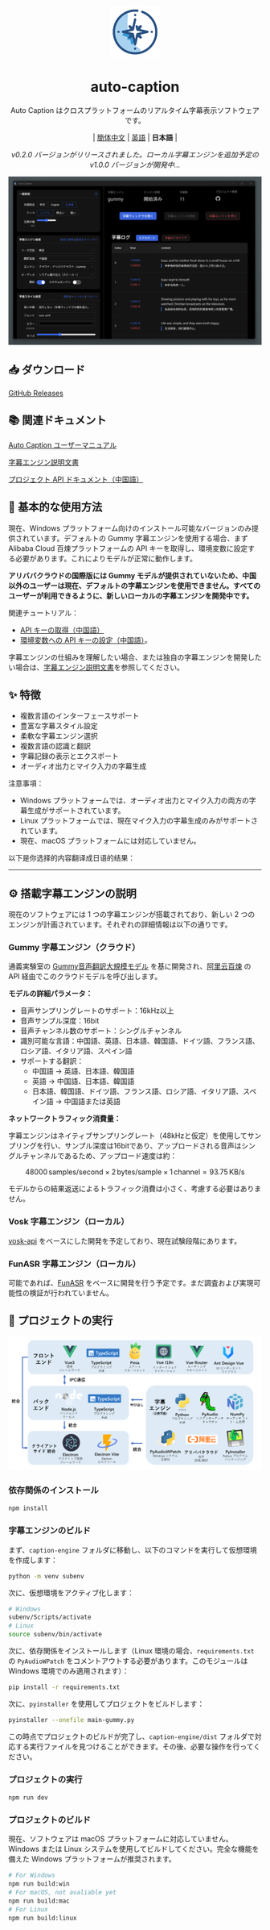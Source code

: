 <div align="center" >
    <img src="./resources/icon.png" width="100px" height="100px"/>
    <h1 align="center">auto-caption</h1>
    <p>Auto Caption はクロスプラットフォームのリアルタイム字幕表示ソフトウェアです。</p>
    <p>
        | <a href="./README.md">簡体中文</a>
        | <a href="./README_en.md">英語</a>
        | <b>日本語</b> |
    </p>
    <p><i>v0.2.0 バージョンがリリースされました。ローカル字幕エンジンを追加予定の v1.0.0 バージョンが開発中...</i></p>
</div>

![](./assets/media/main_ja.png)

## 📥 ダウンロード

[GitHub Releases](https://github.com/HiMeditator/auto-caption/releases)

## 📚 関連ドキュメント

[Auto Caption ユーザーマニュアル](./docs/user-manual/ja.md)

[字幕エンジン説明文書](./docs/engine-manual/ja.md)

[プロジェクト API ドキュメント（中国語）](./docs/api-docs/electron-ipc.md)

## 📖 基本的な使用方法

現在、Windows プラットフォーム向けのインストール可能なバージョンのみ提供されています。デフォルトの Gummy 字幕エンジンを使用する場合、まず Alibaba Cloud 百煉プラットフォームの API キーを取得し、環境変数に設定する必要があります。これによりモデルが正常に動作します。

**アリババクラウドの国際版には Gummy モデルが提供されていないため、中国以外のユーザーは現在、デフォルトの字幕エンジンを使用できません。すべてのユーザーが利用できるように、新しいローカルの字幕エンジンを開発中です。**

関連チュートリアル：
- [API キーの取得（中国語）](https://help.aliyun.com/zh/model-studio/get-api-key)
- [環境変数への API キーの設定（中国語）](https://help.aliyun.com/zh/model-studio/configure-api-key-through-environment-variables)。

字幕エンジンの仕組みを理解したい場合、または独自の字幕エンジンを開発したい場合は、[字幕エンジン説明文書](./docs/engine-manual/ja.md)を参照してください。
## ✨ 特徴

- 複数言語のインターフェースサポート
- 豊富な字幕スタイル設定
- 柔軟な字幕エンジン選択
- 複数言語の認識と翻訳
- 字幕記録の表示とエクスポート
- オーディオ出力とマイク入力の字幕生成

注意事項：
- Windows プラットフォームでは、オーディオ出力とマイク入力の両方の字幕生成がサポートされています。
- Linux プラットフォームでは、現在マイク入力の字幕生成のみがサポートされています。
- 現在、macOS プラットフォームには対応していません。

以下是你选择的内容翻译成日语的结果：

---

## ⚙️ 搭載字幕エンジンの説明

現在のソフトウェアには 1 つの字幕エンジンが搭載されており、新しい 2 つのエンジンが計画されています。それぞれの詳細情報は以下の通りです。

### Gummy 字幕エンジン（クラウド）

通義実験室の [Gummy音声翻訳大規模モデル](https://help.aliyun.com/zh/model-studio/gummy-speech-recognition-translation/) を基に開発され、[阿里云百煉](https://bailian.console.aliyun.com) の API 経由でこのクラウドモデルを呼び出します。

**モデルの詳細パラメータ：**

- 音声サンプリングレートのサポート：16kHz以上
- 音声サンプル深度：16bit
- 音声チャンネル数のサポート：シングルチャンネル
- 識別可能な言語：中国語、英語、日本語、韓国語、ドイツ語、フランス語、ロシア語、イタリア語、スペイン語
- サポートする翻訳：
  - 中国語 → 英語、日本語、韓国語
  - 英語 → 中国語、日本語、韓国語
  - 日本語、韓国語、ドイツ語、フランス語、ロシア語、イタリア語、スペイン語 → 中国語または英語

**ネットワークトラフィック消費量：**

字幕エンジンはネイティブサンプリングレート（48kHzと仮定）を使用してサンプリングを行い、サンプル深度は16bitであり、アップロードされる音声はシングルチャンネルであるため、アップロード速度は約：

$$
48000\, \text{samples/second} \times 2\,\text{bytes/sample} \times 1\, \text{channel} = 93.75\,\text{KB/s}
$$

モデルからの結果返送によるトラフィック消費は小さく、考慮する必要はありません。

### Vosk 字幕エンジン（ローカル）

[vosk-api](https://github.com/alphacep/vosk-api) をベースにした開発を予定しており、現在試験段階にあります。

### FunASR 字幕エンジン（ローカル）

可能であれば、[FunASR](https://github.com/modelscope/FunASR) をベースに開発を行う予定です。まだ調査および実現可能性の検証が行われていません。

## 🚀 プロジェクトの実行

![](./assets/media/structure_ja.png)

### 依存関係のインストール

```bash
npm install
```

### 字幕エンジンのビルド

まず、`caption-engine` フォルダに移動し、以下のコマンドを実行して仮想環境を作成します：

```bash
python -m venv subenv
```

次に、仮想環境をアクティブ化します：

```bash
# Windows
subenv/Scripts/activate
# Linux
source subenv/bin/activate
```

次に、依存関係をインストールします（Linux 環境の場合、`requirements.txt` の `PyAudioWPatch` をコメントアウトする必要があります。このモジュールは Windows 環境でのみ適用されます）：

```bash
pip install -r requirements.txt
```

次に、`pyinstaller` を使用してプロジェクトをビルドします：

```bash
pyinstaller --onefile main-gummy.py
```

この時点でプロジェクトのビルドが完了し、`caption-engine/dist` フォルダで対応する実行ファイルを見つけることができます。その後、必要な操作を行ってください。

### プロジェクトの実行

```bash
npm run dev
```
### プロジェクトのビルド

現在、ソフトウェアは macOS プラットフォームに対応していません。Windows または Linux システムを使用してビルドしてください。完全な機能を備えた Windows プラットフォームが推奨されます。

```bash
# For Windows
npm run build:win
# For macOS, not avaliable yet
npm run build:mac
# For Linux
npm run build:linux
```
